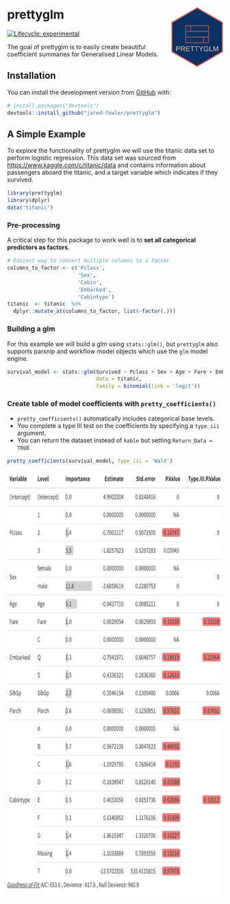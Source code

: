 
<!-- README.md is generated from README.Rmd. Please edit that file -->

# prettyglm <img src='man/figures/logo.png' align="right" height="139" />

<!-- badges: start -->

[![Lifecycle:
experimental](https://img.shields.io/badge/lifecycle-experimental-orange.svg)](https://www.tidyverse.org/lifecycle/#experimental)
<!-- badges: end -->

The goal of prettyglm is to easily create beautiful coefficient
summaries for Generalised Linear Models.

## Installation

You can install the development version from
[GitHub](https://github.com/) with:

``` r
# install.packages("devtools")
devtools::install_github("jared-fowler/prettyglm")
```

## A Simple Example

To explore the functionality of prettyglm we will use the titanic data
set to perform logistic regression. This data set was sourced from
<https://www.kaggle.com/c/titanic/data> and contains information about
passengers aboard the titanic, and a target variable which indicates if
they survived.

``` r
library(prettyglm)
library(dplyr)
data("titanic")
```

### Pre-processing

A critical step for this package to work well is to **set all
categorical predictors as factors**.

``` r
# Easiest way to convert multiple columns to a factor.
columns_to_factor <- c('Pclass',
                       'Sex',
                       'Cabin', 
                       'Embarked',
                       'Cabintype')
titanic  <- titanic  %>%
  dplyr::mutate_at(columns_to_factor, list(~factor(.)))
```

### Building a glm

For this example we will build a glm using `stats::glm()`, but
`prettyglm` also supports parsnip and workflow model objects which use
the `glm` model engine.

``` r
survival_model <- stats::glm(Survived ~ Pclass + Sex + Age + Fare + Embarked + SibSp + Parch + Cabintype, 
                             data = titanic, 
                             family = binomial(link = 'logit'))
```

### Create table of model coefficients with `pretty_coefficients()`

  - `pretty_coefficients()` automatically includes categorical base
    levels.
  - You complete a type III test on the coefficients by specifying a
    `type_iii` argument.
  - You can return the dataset instead of `kable` but setting
    `Return_Data = TRUE`

<!-- end list -->

``` r
pretty_coefficients(survival_model, type_iii = 'Wald')
```

<p align="center">

<img src= './man/figures/result.png' height="1000" align="center"/>

</p>
